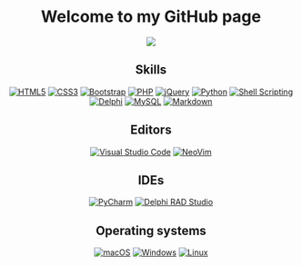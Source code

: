 <div align="center">

# Welcome to my GitHub page
</div>

<div align="center">
  <img src="https://github-readme-stats.vercel.app/api?username=viking1304&show_icons=true&bg_color=0,0b00ff,0028ff,196cff,007eff&title_color=b2f2ff&text_color=fff&icon_color=b2f2ff" >
</div>

<div align="center">

## Skills
[![HTML5](https://img.shields.io/badge/HTML5-E34F26?style=for-the-badge&logo=html5&logoColor=white)](#)
[![CSS3](https://img.shields.io/badge/CSS3-1572B6?style=for-the-badge&logo=css3&logoColor=white)](#)
[![Bootstrap](https://img.shields.io/badge/Bootstrap-563D7C?style=for-the-badge&logo=bootstrap&logoColor=white)](#)
[![PHP](https://img.shields.io/badge/PHP-777BB4?style=for-the-badge&logo=php&logoColor=white)](#)
[![jQuery](https://img.shields.io/badge/jQuery-0769AD?style=for-the-badge&logo=jquery&logoColor=white)](#)
[![Python](https://img.shields.io/badge/Python-14354C?style=for-the-badge&logo=python&logoColor=white)](#)
[![Shell Scripting](https://img.shields.io/badge/Shell_Script-121011?style=for-the-badge&logo=gnu-bash&logoColor=white)](#)
[![Delphi](https://img.shields.io/badge/Delphi-B22222?style=for-the-badge&logo=delphi&logoColor=white)](#)
[![MySQL](https://img.shields.io/badge/MySQL-005C84?style=for-the-badge&logo=mysql&logoColor=white)](#)
[![Markdown](https://img.shields.io/badge/Markdown-000000?style=for-the-badge&logo=markdown&logoColor=white)](#)

## Editors
[![Visual Studio Code](https://img.shields.io/badge/Visual_Studio_Code-0078D4?style=for-the-badge&logo=visual%20studio%20code&logoColor=white)](#)
[![NeoVim](https://img.shields.io/badge/NeoVim-%2357A143.svg?&style=for-the-badge&logo=neovim&logoColor=white)](#)

## IDEs
[![PyCharm](https://img.shields.io/badge/PyCharm-14354C.svg?&style=for-the-badge&logo=PyCharm&logoColor=white)](#)
[![Delphi RAD Studio](https://img.shields.io/badge/Delphi_RAD_Studio-B22222?style=for-the-badge&logo=delphi&logoColor=white)](#)

## Operating systems
[![macOS](https://img.shields.io/badge/mac%20os-333333?style=for-the-badge&logo=apple&logoColor=white)](#)
[![Windows](https://img.shields.io/badge/Windows-0078D6?style=for-the-badge&logo=windows&logoColor=white)](#)
[![Linux](https://img.shields.io/badge/Linux-FCC624?style=for-the-badge&logo=linux&logoColor=black)](#)
</div>





<!--
**viking1304/viking1304** is a ✨ _special_ ✨ repository because its `README.md` (this file) appears on your GitHub profile.

Here are some ideas to get you started:

- 🔭 I’m currently working on ...
- 🌱 I’m currently learning ...
- 👯 I’m looking to collaborate on ...
- 🤔 I’m looking for help with ...
- 💬 Ask me about ...
- 📫 How to reach me: ...
- 😄 Pronouns: ...
- ⚡ Fun fact: ...

[![viking1304's GitHub stats](https://github-readme-stats.vercel.app/api?username=viking1304&show_icons=true&bg_color=0,0b00ff,0028ff,196cff,007eff&title_color=b2f2ff&text_color=fff&icon_color=b2f2ff)](https://github.com/viking1304/)

-->
